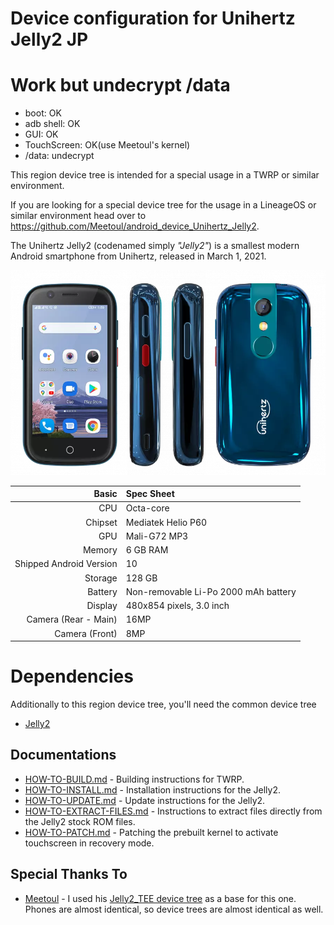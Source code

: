 Device configuration for Unihertz Jelly2 JP
===========================================

# Work but undecrypt /data
* boot: OK
* adb shell: OK
* GUI: OK
* TouchScreen: OK(use Meetoul's kernel)
* /data: undecrypt

This region device tree is intended for a special usage in a TWRP or similar environment.

If you are looking for a special device tree for the usage in a LineageOS or similar environment head over to https://github.com/Meetoul/android_device_Unihertz_Jelly2.

The Unihertz Jelly2 (codenamed simply _"Jelly2"_) is a smallest modern Android smartphone from Unihertz, released in March 1, 2021.

![](https://github.com/Meetoul/twrp_device_Unihertz_Jelly2/blob/master/docs/images/jelly2.png)

| Basic                   | Spec Sheet                                                                                                                     |
| -----------------------:|:------------------------------------------------------------------------------------------------------------------------------ |
| CPU                     | Octa-core                                                                                                                      |
| Chipset                 | Mediatek Helio P60                                                                                                             |
| GPU                     | Mali-G72 MP3                                                                                                                   |
| Memory                  | 6 GB RAM                                                                                                                       |
| Shipped Android Version | 10                                                                                                                             |
| Storage                 | 128 GB                                                                                                                         |
| Battery                 | Non-removable Li-Po 2000 mAh battery                                                                                           |
| Display                 | 480x854 pixels, 3.0 inch                                                                                                       |
| Camera (Rear - Main)    | 16MP                                                                                                                           |
| Camera (Front)          | 8MP                                                                                                                            |

# Dependencies

Additionally to this region device tree, you'll need the common device tree

- [Jelly2](https://github.com/Meetoul/twrp_device_Unihertz_Jelly2)

## Documentations

- [HOW-TO-BUILD.md](https://github.com/katoo/twrp_device_Unihertz_Jelly2_JP/blob/master/docs/HOW-TO-BUILD.md) - Building instructions for TWRP.
- [HOW-TO-INSTALL.md](https://github.com/Meetoul/twrp_device_Unihertz_Jelly2/blob/master/docs/HOW-TO-INSTALL.md) - Installation instructions for the Jelly2.
- [HOW-TO-UPDATE.md](https://github.com/Meetoul/twrp_device_Unihertz_Jelly2/blob/master/docs/HOW-TO-UPDATE.md) - Update instructions for the Jelly2.
- [HOW-TO-EXTRACT-FILES.md](https://github.com/Meetoul/twrp_device_Unihertz_Jelly2/blob/master/docs/HOW-TO-EXTRACT-FILES.md) - Instructions to extract files directly from the Jelly2 stock ROM files.
- [HOW-TO-PATCH.md](https://github.com/Meetoul/twrp_device_Unihertz_Jelly2/blob/master/docs/HOW-TO-PATCH.md) - Patching the prebuilt kernel to activate touchscreen in recovery mode.

## Special Thanks To

- [Meetoul](https://github.com/Meetoul) - I used his [Jelly2_TEE device tree](https://github.com/Meetoul/twrp_device_Unihertz_Jelly2_TEE) as a base for this one. Phones are almost identical, so device trees are almost identical as well.
